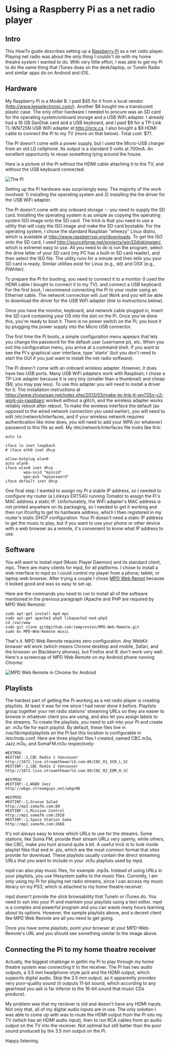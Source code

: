 # Using a Raspberry Pi as a net radio player

## Intro

This HowTo guide describes setting up a [Raspberry Pi](http://www.raspberrypi.org/) as a net radio player. Playing net radio was about the only thing I couldn't do with my home theatre system I wanted to do. With very little effort, I was able to get my Pi to do the same thing that iTunes does on the desk/laptop, or TuneIn Radio and similar apps do on Android and iOS.

## Hardware

My Raspberry Pi is a Model B. I paid $45 for it from a local vendor (http://www.leeselectronic.com/). Another $8 bought me a translucent plastic case. The only other hardware I needed to procure was an SD card for the operating system/onboard storage and a USB WiFi adapter. I already had a 16 GB SanDisk card and a USB keyboard, and I paid $9 for a TP-Link TL-WN725N USB WiFi adapter at http://ncix.ca. I also bought a $9 HDMI cable to connect the Pi to my TV (more on that below). Total cost: $71.

The Pi doesn't come with a power supply, but I used the Micro-USB charger from an old LG cellphone. Its output is a standard 5 volts at 700mA. An excellent opportunity to reuse something lying around the house.

Here is a picture of the Pi without the HDMI cable attaching it to the TV, and without the USB keyboard connected:

![The Pi](https://dl.dropboxusercontent.com/u/1015702/linked_to/2013-06-05%2020.26.44.jpg)

Setting up the Pi hardware was surprisingly easy. The majority of the work involved: 1) installing the operating system and 2) installing the the driver for the USB WiFi adapter.

The Pi doesn't come with any onboard storage -- you need to supply the SD card. Installing the operating system is as simple as copying the operating system ISO image onto the SD card. The trick is that you need to use a utility that will copy the ISO image and make the SD card bootable. For the operating system, I chose the standard Raspbian "wheezy" Linux distro, which is available at http://www.raspberrypi.org/downloads. To get the ISO onto the SD card, I used http://sourceforge.net/projects/win32diskimager/, which is extremel easy to use. All you need to do is run the program, select the drive letter of your SD card (my PC has a built-in SD card reader), and then select the ISO file. The utility runs for a minute and then tells you your SD card is ready. Similar utilities exist for Linux (e.g., dd) and OSX (e.g., PiWriter).

To prepare the Pi for booting, you need to connect it to a monitor (I used the HDMI cable I bought to connect it to my TV), and connect a USB keyboard. For the first boot, I recommend connecting the Pi to your router using an Ethernet cable. The network connection will Just Work and you will be able to download the driver for the USB WiFi adapter (link to instructions below).

Once you have the monitor, keyboard, and network cable plugged in, insert the SD card containing your OS into the slot on the Pi. Once you've done this, you're ready to boot it. There is no power switch on the Pi; you boot it by plugging the power supply into the Micro USB connector.

The first time the Pi boots, a simple configuration menu appears that lets you change the password for the default user (username pi), etc. When you exit the configuration menu, you arrive at a command shell. If you want to see the Pi's graphical user interface, type 'startx' (but you don't need to start the GUI if you just want to install the net radio software).

The Pi doesn't come with an onboard wireless adapter. However, it does have two USB ports. Many USB WiFi adapters work with Raspbian; I chose a TP-Link adapter because it is very tiny (smaller than a thumbnail) and cheap ($9, you may pay less). To use this adapter you will need to install a driver for it. The installation instructions at https://www.zhujunsan.net/index.php/2013/03/make-tp-link-tl-wn725n-v2-work-on-raspbian/ worked without a glitch, and the wireless adapter works reliably reboot after reboot. To make the wireless interface the default (as opposed to the wired network connection you used earlier), you will need to edit /etc/network/interfaces, and if your wireless network requires authentication like mine does, you will need to add your WPA (or whatever) password to this file as well. My /etc/network/interfaces file looks like this:

```
auto lo

iface lo inet loopback
# iface eth0 inet dhcp

allow-hotplug wlan0
auto wlan0
iface wlan0 inet dhcp
        wpa-ssid "myssid"
        wpa-psk "mypassword"
iface default inet dhcp
```

One final step: I wanted to assign my Pi a stable IP address, so I needed to configure my router (a Linksys ERT54G running Tomato) to assign the Pi's MAC address a static IP. Unfortunately, the WiFi adapter's MAC address is not printed anywhere on its packaging, so I needed to get it working and then run ifconfig to get its hardware address, which I then registered in my router's static DHCP configuration. Your Pi doesn't need a static IP address to get the music to play, but if you want to use your phone or other device with a web browser as a remote, it's convenient to know what IP address to use.

## Software

You will want to install mpd (Music Player Daemon) and its standard client, mpc. There are many clients for mpd, for all platforms. I chose to install a web interface to mpd so I could control my player from a phone, tablet, or laptop web browser. After trying a couple I chose [MPD Web Remot](https://github.com:tompreston/MPD-Web-Remote) because it looked good and was so easy to set up.

Here are the commands you need to run to install all of the software mentioned in the previous paragraph (Apache and PHP are required by MPD Web Remote):

```
sudo apt-get install mpd mpc
sudo apt-get apache2 php5 libapache2-mod-php5 
cd /var/www
sudo git clone git@github.com:tompreston/MPD-Web-Remote.git
sudo mv MPD-Web-Remote music
```
That's it. MPD Web Remote requires zero configuration. Any WebKit browser will work (which means Chrome desktop and mobile, Safari, and the browser on Blackberry phones), but Firefox and IE don't work very well. Here's a screencap of MPD Web Remote on my Android phone running Chrome:

![MPD Web Remote in Chrome for Android](https://dl.dropboxusercontent.com/u/1015702/linked_to/mpd-web-client.jpg)

## Playlists

The hardest part of getting the Pi working as a net radio player is creating playlists. At least it was for me since I had never done it before. Playlists group together your net radio stations' streaming URLs so they are easier to browse in whatever client you are using, and also let you assign labels to the streams. To create the playlists, you need to ssh into your Pi and create an .m3u file for each playlist. By default, these files live in /var/lib/mpd/playlists on the Pi but this location is configurable in /etc/mdp.conf. Here are three playlist files I created, named CBC.m3u, Jazz.m3u, and SomaFM.m3u respectively:

```
#EXTM3U
#EXTINF:-1,CBC Radio 1 Vancouver
http://1671.live.streamtheworld.com:80/CBC_R1_VCR_L_SC
#EXTINF:-1,CBC Radio 2 Vancouver
http://1671.live.streamtheworld.com:80/CBC_R2_EDM_H_SC
```

```
#EXTM3U
#EXTINF:-1,WGBO Jazz
http://wbgo.streamguys.net/wbgo96
```

```
#EXTM3U
#EXTINF:-1,Groove Salad
http://mp3.somafm.com:80
#EXTINF:-1,Mission Control
http://mp1.somafm.com:2020
#EXTINF:-1,Space Station Soma
http://mp2.somafm.com:2666
```
It's not always easy to know which URLs to use for the streams. Some stations, like Soma FM, provide their stream URLs very openly, while others, like CBC, make you hunt around quite a bit. A useful trick is to look inside playlist files that end in .pls, which are the most common format that sites provide for download. These playlists usually contain the direct streaming URLs that you want to include in your .m3u playlists used by mpd.

mpd can also play music files, for example .mp3s. Instead of using URLs in your playlists, you use filesystem paths to the music files. Currently, I am only using my Pi for playing net radio streams, since I can access my music library on my PS3, which is attached to my home theatre receiver.

mpd doesn't provide the slick browsability that TuneIn or iTunes do. You need to ssh into your Pi and maintain your playlists using a text editor. mpd is a complex and powerful program and you can waste many hours learning about its options. However, the sample playlists above, and a decent client like MPD Web Remote are all you need to get going.

Once you have some playlists, point your browser at your MPD-Web-Remote's URL and you should see something similar to the image above.

## Connecting the Pi to my home theatre receiver

Actually, the biggest challenge in gettin my Pi to play through my home theatre system was connecting it to the receiver. The Pi has two audio outputs, a 3.5 mm headphone-style jack and the HDMI output, which supports digital audio. Skip the 3.5 mm output, as it apparently provides very poor-quality sound (it outputs 11-bit sound, which according to any gearhead you ask is far inferior to the 16-bit sound that music CDs produce).

My problem was that my reciever is old and doesn't have any HDMI inputs. Not only that, all of my digital audio inputs are in use. The only solution I was able to come up with was to route the HDMI output from the Pi into my TV (which has an HDMI audio input), then to run RCA cables from an audio output on the TV into the receiver. Not optimal but still better than the poor sound produced by the 3.5 mm output on the Pi.

Happy listening.

